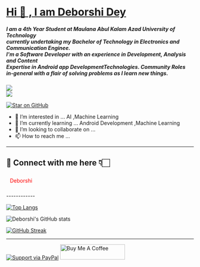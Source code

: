 # [ Hi 👋 , I am Deborshi Dey](http://# " Hi, I am Deborshi Dey")
##### I am a 4th Year Student at Maulana Abul Kalam Azad University of Technology </br>currently undertaking my Bachelor of Technology in Electronics and Communication Enginee.</br> I'm a Software Developer with an experience in Development, Analysis and Content</br>Expertise in Android app DevelopmentTechnologies. Community Roles in-general with a flair of solving problems as I learn new things.
![](https://cdn.hashnode.com/res/hashnode/image/upload/v1621705542437/4shUyEk2t.gif)
</br>
![](https://komarev.com/ghpvc/?username=deborshi-12&color=dc143c)


[![Star on GitHub](https://img.shields.io/github/followers/deborshi-12?style=social)](https://github.com/deborshi-12)





- 👀 I’m interested in ...  AI ,Machine Learning 
- 🌱 I’m currently learning ... Android Development ,Machine Learning
- 💞 I’m looking to collaborate on ...
- 📫 How to reach me ...

------------


## 🔴 Connect with me here 👇🏻

<p style="background-color;padding:10px ;color:red">Deborshi</p>
------------








[![Top Langs](https://github-readme-stats.vercel.app/api/top-langs/?username=deborshi-12&layout=compact)](https://github.com/deborshi-12/github-readme-stats)


![Deborshi's GitHub stats](https://github-readme-stats.vercel.app/api?username=deborshi-12&show_icons=true&theme=radical)

[![GitHub Streak](https://github-readme-streak-stats.herokuapp.com/?user=deborshi-12&currStreakNum=2FD3EB&fire=pink&sideLabels=F00)](https://git.io/streak-stats)

------------

[![Support via PayPal](https://cdn.rawgit.com/twolfson/paypal-github-button/1.0.0/dist/button.svg)](httww.paypal.me/USERNAME/)
<a href="#" target="_blank"><img src="https://cdn.buymeacoffee.com/buttons/default-orange.png" alt="Buy Me A Coffee" height="41" width="174"></a>
